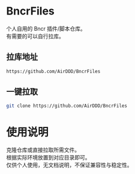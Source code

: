 # BncrFiles

个人自用的 Bncr 插件/脚本仓库。  
有需要的可以自行拉库。

## 拉库地址

```bash
https://github.com/AirDDD/BncrFiles
```


## 一键拉取

```bash
git clone https://github.com/AirDDD/BncrFiles
```

# 使用说明  
克隆仓库或直接拉取所需文件。  
根据实际环境放置到对应目录即可。  
仅供个人使用，无文档说明，不保证兼容性与稳定性。  
